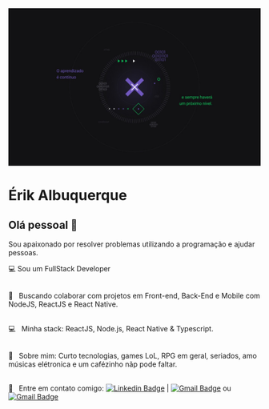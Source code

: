 <img width="auto" src="https://github.com/erikalbuquerque/ErikAlbuquerque/blob/master/banner.jpeg">


# Érik Albuquerque

## Olá pessoal 👋
Sou apaixonado por resolver problemas utilizando a programação e ajudar pessoas.

:computer: Sou um FullStack Developer

 <br/> :purple_heart: &nbsp; Buscando colaborar com projetos em Front-end, Back-End e Mobile com NodeJS, ReactJS e React Native.
 
 <br/> :computer: &nbsp; Minha stack: ReactJS, Node.js, React Native & Typescript.
 
 <br/> 💬  &nbsp; Sobre mim: Curto tecnologias, games LoL, RPG em geral, seriados, amo músicas elétronica e um cafézinho nãp pode faltar.
 
 <br/> :email: &nbsp; Entre em contato comigo: [![Linkedin Badge](https://img.shields.io/badge/-ÉrikAlbuquerque-blue?style=flat-square&logo=Linkedin&logoColor=white&link=https://www.linkedin.com/in/erik-albuquerque/)](https://www.linkedin.com/in/erik-albuquerque/) 
| 
[![Gmail Badge](https://img.shields.io/badge/-erik.albuquerque.oficial@gmail.com-c14438?style=flat-square&logo=Gmail&logoColor=white&link=mailto:erik.albuquerque.oficial@gmail.com)](mailto:erik.albuquerque.oficial@gmail.com)
ou 
[![Gmail Badge](https://img.shields.io/badge/-eriksilv.77@gmail.com-c14438?style=flat-square&logo=Gmail&logoColor=white&link=mailto:eriksilv.77@gmail.com)](mailto:eriksilv.77@gmail.com)
